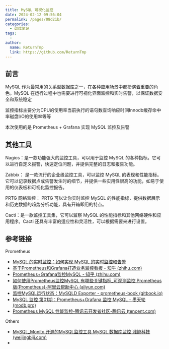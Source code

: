 ```yaml
---
title: MySQL 可视化监控
date: 2024-02-12 09:56:04
permalink: /pages/08d21b/
categories:
  - 运维笔记
tags:
  - 
author: 
  name: ReturnTmp
  link: https://github.com/ReturnTmp
---
```


## 前言

MySQL 作为最常用的关系型数据库之一，在各种应用场景中都扮演着重要的角色。MySQL 在运行过程中也需要进行可视化界面监控和实时告警，以保证数据安全和系统稳定

监控指标主要分为CPU的使用率当前执行的语句数查询响应时间Innodb缓存命中率磁盘I/O的使用率等等

本次使用的是 Prometheus + Grafana 实现 MySQL 监控及告警


## 其他工具

Nagios：是一款功能强大的监控工具，可以用于监控 MySQL 的各种指标。它可以进行自定义报警，快速定位问题，并提供完整的日志和报告功能。

Zabbix： 是一款流行的企业级监控工具，可以监控 MySQL 的表现和性能指标。它可以记录数据点或告警发生时的细节，并提供一些实用性很高的功能，如易于使用的仪表板和可视化监控报告。

PRTG 网络监控： PRTG 可以让你实时监控 MySQL 的性能指标，提供数据展示和历史数据的趋势分析功能，具有开箱即用的特点。

Cacti：是一款监控工具集，它可以监察 MySQL 的性能指标和其他网络硬件和应用程序。Cacti 还具有丰富的适应性和灵活性，可以根据需要来进行设置。


## 参考链接

Prometheus

- [MySQL 的实时监控：如何实现 MySQL 的实时监控和告警](https://cn.pingcap.com/article/post/6625.html)
- [基于Prometheus和Grafana打造业务监控看板 - 知乎 (zhihu.com)](https://zhuanlan.zhihu.com/p/187605014)
- [Prometheus+Grafana监控MySQL - 知乎 (zhihu.com)](https://zhuanlan.zhihu.com/p/337715590)
- [如何使用Prometheus监控MySQL,有哪些关键指标_可观测监控 Prometheus 版(Prometheus)-阿里云帮助中心 (aliyun.com)](https://help.aliyun.com/zh/prometheus/use-cases/monitor-mysql-databases)
- [监控MySQL运行状态：MySQLD Exporter - prometheus-book (gitbook.io)](https://yunlzheng.gitbook.io/prometheus-book/part-ii-prometheus-jin-jie/exporter/commonly-eporter-usage/use-promethues-monitor-mysql)
- [MySQL 监控 第01期：Prometheus+Grafana 监控 MySQL - 墨天轮 (modb.pro)](https://www.modb.pro/db/48255)
- [Prometheus MySQL 性能监控-腾讯云开发者社区-腾讯云 (tencent.com)](https://cloud.tencent.com/developer/article/2237350)

Others

- [MySQL_Monito 开源的MySQL监控工具 MySQL 数据库监控 潍鲸科技 (weijingbiji.com)](http://www.weijingbiji.com/1486/)
- 